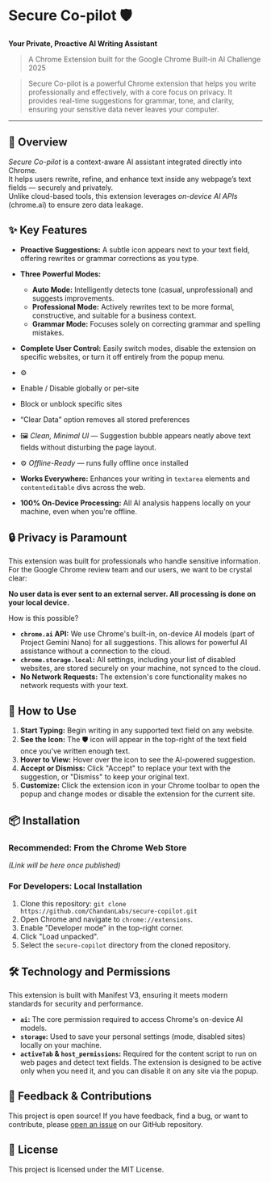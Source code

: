 # Secure Co-pilot 🛡️

**Your Private, Proactive AI Writing Assistant**

> A Chrome Extension built for the Google Chrome Built-in AI Challenge 2025  

>Secure Co-pilot is a powerful Chrome extension that helps you write professionally and effectively, with a core focus on privacy. It provides real-time suggestions for grammar, tone, and clarity, ensuring your sensitive data never leaves your computer.

---
## 🚀 Overview
*Secure Co-pilot* is a context-aware AI assistant integrated directly into Chrome.  
It helps users rewrite, refine, and enhance text inside any webpage’s text fields — securely and privately.  
Unlike cloud-based tools, this extension leverages *on-device AI APIs* (chrome.ai) to ensure zero data leakage.


## ✨ Key Features

-   **Proactive Suggestions:** A subtle icon appears next to your text field, offering rewrites or grammar corrections as you type.
-   **Three Powerful Modes:**
    -   **Auto Mode:** Intelligently detects tone (casual, unprofessional) and suggests improvements.
    -   **Professional Mode:** Actively rewrites text to be more formal, constructive, and suitable for a business context.
    -   **Grammar Mode:** Focuses solely on correcting grammar and spelling mistakes.
-   **Complete User Control:** Easily switch modes, disable the extension on specific websites, or turn it off entirely from the popup menu.
  - ⚙   
  - Enable / Disable globally or per-site  
  - Block or unblock specific sites  
  - “Clear Data” option removes all stored preferences  
  - 🖼 *Clean, Minimal UI* — Suggestion bubble appears neatly above text fields without disturbing the page layout.  
  - ⚙ *Offline-Ready* — runs fully offline once installed

-   **Works Everywhere:** Enhances your writing in `textarea` elements and `contenteditable` divs across the web.
-   **100% On-Device Processing:** All AI analysis happens locally on your machine, even when you're offline.


## 🔒 Privacy is Paramount

This extension was built for professionals who handle sensitive information. For the Google Chrome review team and our users, we want to be crystal clear:

**No user data is ever sent to an external server. All processing is done on your local device.**

How is this possible?
-   **`chrome.ai` API:** We use Chrome's built-in, on-device AI models (part of Project Gemini Nano) for all suggestions. This allows for powerful AI assistance without a connection to the cloud.
-   **`chrome.storage.local`:** All settings, including your list of disabled websites, are stored securely on your machine, not synced to the cloud.
-   **No Network Requests:** The extension's core functionality makes no network requests with your text.

## 🚀 How to Use

1.  **Start Typing:** Begin writing in any supported text field on any website.
2.  **See the Icon:** The 🛡️ icon will appear in the top-right of the text field once you've written enough text.
3.  **Hover to View:** Hover over the icon to see the AI-powered suggestion.
4.  **Accept or Dismiss:** Click "Accept" to replace your text with the suggestion, or "Dismiss" to keep your original text.
5.  **Customize:** Click the extension icon in your Chrome toolbar to open the popup and change modes or disable the extension for the current site.

## 📦 Installation

### Recommended: From the Chrome Web Store
*(Link will be here once published)*

### For Developers: Local Installation
1.  Clone this repository: `git clone https://github.com/ChandanLabs/secure-copilot.git`
2.  Open Chrome and navigate to `chrome://extensions`.
3.  Enable "Developer mode" in the top-right corner.
4.  Click "Load unpacked".
5.  Select the `secure-copilot` directory from the cloned repository.

## 🛠️ Technology and Permissions

This extension is built with Manifest V3, ensuring it meets modern standards for security and performance.

-   **`ai`:** The core permission required to access Chrome's on-device AI models.
-   **`storage`:** Used to save your personal settings (mode, disabled sites) locally on your machine.
-   **`activeTab` & `host_permissions`:** Required for the content script to run on web pages and detect text fields. The extension is designed to be active only when you need it, and you can disable it on any site via the popup.

## 🤝 Feedback & Contributions

This project is open source! If you have feedback, find a bug, or want to contribute, please [open an issue](https://github.com/ChandanLabs/secure-copilot/issues) on our GitHub repository.

## 📄 License

This project is licensed under the MIT License.
